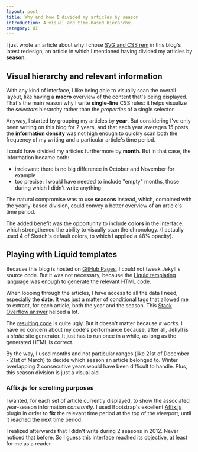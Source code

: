 ```yaml
---
layout: post
title: Why and how I divided my articles by season
introduction: A visual and time-based hierarchy.
category: UI
---
```


I just wrote an article about why I chose [SVG and CSS rem](/svg-and-css-rem-for-responsiveness.html) in this blog's latest redesign, an article in which I mentioned having divided my articles by **season**.

## Visual hierarchy and relevant information

With any kind of interface, I like being able to visually scan the overall layout, like having a **macro** overview of the content that's being displayed. That's the main reason why I write **single-line** CSS rules: it helps visualize the *selectors* hierarchy rather than the *properties* of a single selector.

Anyway, I started by grouping my articles by **year**. But considering I've only been writing on this blog for 2 years, and that each year averages 15 posts, the **information density** was not high enough to quickly scan both the frequency of my writing and a particular article's time period.

I could have divided my articles furthermore by **month**. But in that case, the information became both:

* irrelevant: there is no big difference in October and November for example
* too precise: I would have needed to include "empty" months, those during which I didn't write anything

The natural compromise was to use **seasons** instead, which, combined with the yearly-based division, could convey a better overview of an article's time period.

The added benefit was the opportunity to include **colors** in the interface, which strengthened the ability to visually scan the chronology. (I actually used 4 of Sketch's default colors, to which I applied a 48% opacity).

## Playing with Liquid templates

Because this blog is hosted on [GitHub Pages](http://pages.github.com/), I could not tweak Jekyll's source code. But it was not necessary, because the [Liquid templating language](http://liquidmarkup.org/) was enough to generate the relevant HTML code.

When looping through the articles, I have access to all the data I need, especially the **date**. It was just a matter of conditional tags that allowed me to extract, for each article, both the year and the season. This [Stack Overflow answer](http://stackoverflow.com/questions/19086284/jekyll-liquid-templating-how-to-group-blog-posts-by-year) helped a lot.

The [resulting code](https://github.com/jgthms/jgthms.github.io/blob/master/articles.html) is quite ugly. But it doesn't matter because *it works*. I have no concern about my code's performance because, after all, Jekyll is a *static* site generator. It just has to run once in a while, as long as the generated HTML is correct.

By the way, I used months and not particular ranges (like 21st of December - 21st of March) to decide which season an article belonged to. Winter overlapping 2 consecutive years would have been difficult to handle. Plus, this season division is just a visual aid.

### Affix.js for scrolling purposes

I wanted, for each set of article currently displayed, to show the associated year-season information *constantly*. I used Bootstrap's excellent [Affix.js](http://getbootstrap.com/javascript/#affix) plugin in order to **fix** the relevant time period at the top of the viewport, until it reached the next time period.

I realized afterwards that I didn't write during 2 seasons in 2012. Never noticed that before. So I guess this interface reached its objective, at least for me as a reader.